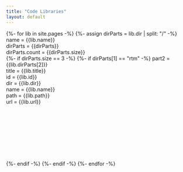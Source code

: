 ```yaml
---
title: "Code Libraries"
layout: default
---
```


{%- for lib in site.pages -%}
    {%- assign dirParts = lib.dir | split: "/" -%}
    name = {{lib.name}}<br />
    dirParts = {{dirParts}}<br />
    dirParts.count = {{dirParts.size}}<br />
    {%- if dirParts.size == 3 -%}
        {%- if dirParts[1] == "rtm" -%}
            part2 = {{lib.dirParts[2]}}<br />
            title = {{lib.title}}<br />
            id = {{lib.id}}<br />
            dir = {{lib.dir}}<br />
            name = {{lib.name}}<br />
            path = {{lib.path}}<br />
            url = {{lib.url}}<br />
            <br /><br /><br /><br /><br /><br /><br /><br /><br />
        {%- endif -%}
    {%- endif -%}
{%- endfor -%}
